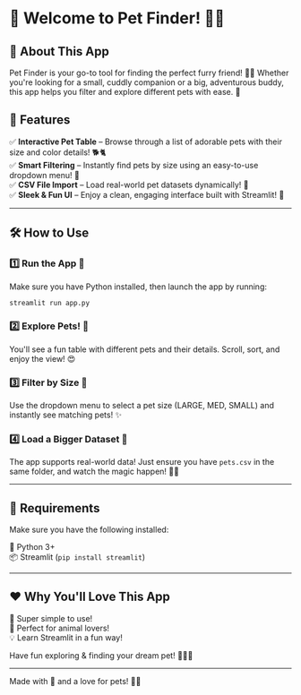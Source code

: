 # 🐾 Welcome to Pet Finder! 🐶🐱

## 🚀 About This App
Pet Finder is your go-to tool for finding the perfect furry friend! 🐾✨ Whether you're looking for a small, cuddly companion or a big, adventurous buddy, this app helps you filter and explore different pets with ease. 💖

## 🎯 Features

✅ **Interactive Pet Table** – Browse through a list of adorable pets with their size and color details! 🐕🐈  
✅ **Smart Filtering** – Instantly find pets by size using an easy-to-use dropdown menu! 🔎  
✅ **CSV File Import** – Load real-world pet datasets dynamically! 📂  
✅ **Sleek & Fun UI** – Enjoy a clean, engaging interface built with Streamlit! 🎨  

---

## 🛠️ How to Use

### 1️⃣ **Run the App** 🚀
Make sure you have Python installed, then launch the app by running:
```bash
streamlit run app.py
```

### 2️⃣ **Explore Pets!** 🐾
You'll see a fun table with different pets and their details. Scroll, sort, and enjoy the view! 😍

### 3️⃣ **Filter by Size** 🔎
Use the dropdown menu to select a pet size (LARGE, MED, SMALL) and instantly see matching pets! ✨

### 4️⃣ **Load a Bigger Dataset** 📂
The app supports real-world data! Just ensure you have `pets.csv` in the same folder, and watch the magic happen! 🎩🐇

---

## 📌 Requirements
Make sure you have the following installed:

🐍 Python 3+  
📦 Streamlit (`pip install streamlit`)   

---

## ❤️ Why You'll Love This App
🌟 Super simple to use!  
🐾 Perfect for animal lovers!  
💡 Learn Streamlit in a fun way!  

Have fun exploring & finding your dream pet! 🐶🐱🎉

---

Made with 💖 and a love for pets! 🐾🎈


 
